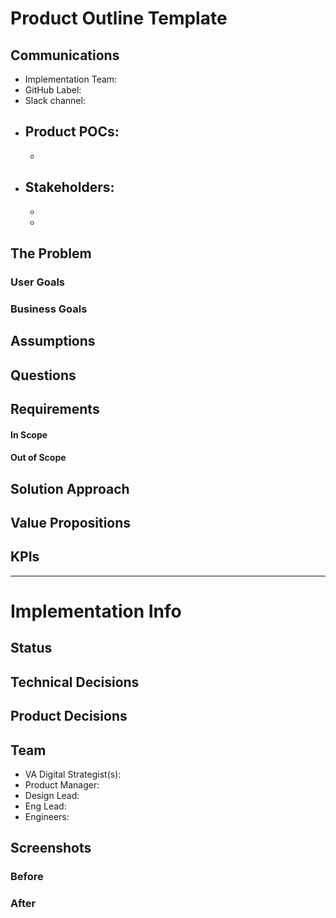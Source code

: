 # Product Outline Template

## Communications
- Implementation Team: 
- GitHub Label: 
- Slack channel: 
- Product POCs:
  - 
  - 
- Stakeholders:
  - 
  - 
  - 

## The Problem
 

### User Goals


### Business Goals


## Assumptions

## Questions


## Requirements
#### In Scope 

#### Out of Scope

## Solution Approach

## Value Propositions

## KPIs

---

# Implementation Info

## Status

## Technical Decisions

## Product Decisions

## Team

- VA Digital Strategist(s): 
- Product Manager: 
- Design Lead: 
- Eng Lead: 
- Engineers:
   
## Screenshots

### Before

### After
